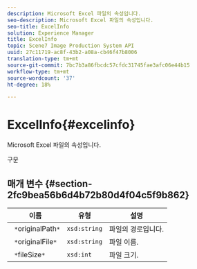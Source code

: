 ```yaml
---
description: Microsoft Excel 파일의 속성입니다.
seo-description: Microsoft Excel 파일의 속성입니다.
seo-title: ExcelInfo
solution: Experience Manager
title: ExcelInfo
topic: Scene7 Image Production System API
uuid: 27c11719-ac8f-43b2-a08a-cb46f47b8006
translation-type: tm+mt
source-git-commit: 7bc7b3a86fbcdc57cfdc31745fae3afc06e44b15
workflow-type: tm+mt
source-wordcount: '37'
ht-degree: 18%

---
```



# ExcelInfo{#excelinfo}

Microsoft Excel 파일의 속성입니다.

구문

## 매개 변수 {#section-2fc9bea56b6d4b72b80d4f04c5f9b862}

| 이름 | 유형 | 설명 |
|---|---|---|
| ` *`originalPath`*` | `xsd:string` | 파일의 경로입니다. |
| ` *`originalFile`*` | `xsd:string` | 파일 이름. |
| ` *`fileSize`*` | `xsd:int` | 파일 크기. |

